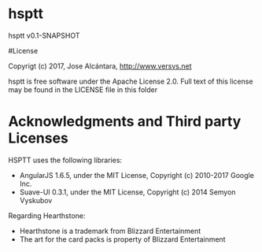 # hsptt

hsptt v0.1-SNAPSHOT

#License

Copyrigt (c) 2017, Jose Alcántara, http://www.versvs.net

hsptt is free software under the Apache License 2.0. Full text of this license may be found in the LICENSE file in this folder

# Acknowledgments and Third party Licenses

HSPTT uses the following libraries:

* AngularJS 1.6.5, under the MIT License, Copyright (c) 2010-2017 Google Inc.
* Suave-UI 0.3.1, under the MIT License, Copyright (c) 2014 Semyon Vyskubov

Regarding Hearthstone:

* Hearthstone is a trademark from Blizzard Entertainment
* The art for the card packs is property of Blizzard Entertainment
